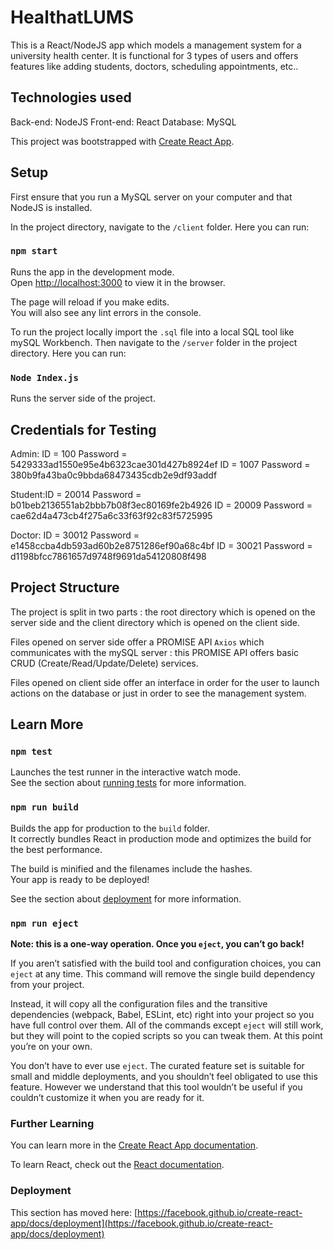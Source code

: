 # HealthatLUMS

This is a React/NodeJS app which models a management system for a university health center. It is functional for 3 types of users and offers features like adding students, doctors, scheduling appointments, etc..

## Technologies used
Back-end: NodeJS
Front-end: React
Database: MySQL

This project was bootstrapped with [Create React App](https://github.com/facebook/create-react-app).

## Setup
First ensure that you run a MySQL server on your computer and that NodeJS is installed. 

In the project directory, navigate to the `/client` folder. Here you can run:

### `npm start`
Runs the app in the development mode.\
Open [http://localhost:3000](http://localhost:3000) to view it in the browser.

The page will reload if you make edits.\
You will also see any lint errors in the console.

To run the project locally import the `.sql` file into a local SQL tool like mySQL Workbench. Then navigate to the `/server` folder in the project directory. Here you can run:

### `Node Index.js`
Runs the server side of the project. 

## Credentials for Testing
Admin:  ID = 100  Password = 5429333ad1550e95e4b6323cae301d427b8924ef
        ID = 1007 Password = 380b9fa43ba0c9bbda68473435cdb2e9df93addf


Student:ID = 20014 Password = b01beb2136551ab2bbb7b08f3ec80169fe2b4926
        ID = 20009 Password = cae62d4a473cb4f275a6c33f63f92c83f5725995
        

Doctor: ID = 30012 Password = e1458ccba4db593ad60b2e8751286ef90a68c4bf
        ID = 30021 Password = d1198bfcc7861657d9748f9691da54120808f498

## Project Structure

The project is split in two parts : the root directory which is opened on the server side and the client directory which is opened on the client side.

Files opened on server side offer a PROMISE API `Axios` which communicates with the mySQL server : this PROMISE API offers basic CRUD (Create/Read/Update/Delete) services.

Files opened on client side offer an interface in order for the user to launch actions on the database or just in order to see the management system.

## Learn More

### `npm test`
Launches the test runner in the interactive watch mode.\
See the section about [running tests](https://facebook.github.io/create-react-app/docs/running-tests) for more information.

### `npm run build`
Builds the app for production to the `build` folder.\
It correctly bundles React in production mode and optimizes the build for the best performance.

The build is minified and the filenames include the hashes.\
Your app is ready to be deployed!

See the section about [deployment](https://facebook.github.io/create-react-app/docs/deployment) for more information.

### `npm run eject`
**Note: this is a one-way operation. Once you `eject`, you can’t go back!**

If you aren’t satisfied with the build tool and configuration choices, you can `eject` at any time. This command will remove the single build dependency from your project.

Instead, it will copy all the configuration files and the transitive dependencies (webpack, Babel, ESLint, etc) right into your project so you have full control over them. All of the commands except `eject` will still work, but they will point to the copied scripts so you can tweak them. At this point you’re on your own.

You don’t have to ever use `eject`. The curated feature set is suitable for small and middle deployments, and you shouldn’t feel obligated to use this feature. However we understand that this tool wouldn’t be useful if you couldn’t customize it when you are ready for it.


### Further Learning

You can learn more in the [Create React App documentation](https://facebook.github.io/create-react-app/docs/getting-started).

To learn React, check out the [React documentation](https://reactjs.org/).


### Deployment

This section has moved here: [https://facebook.github.io/create-react-app/docs/deployment](https://facebook.github.io/create-react-app/docs/deployment)
